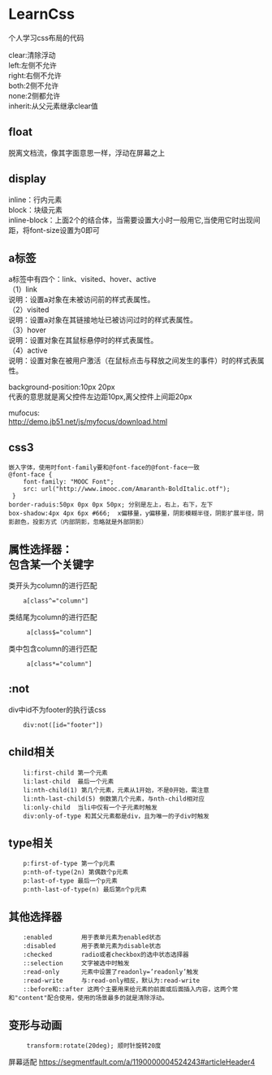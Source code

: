 # LearnCss
个人学习css布局的代码<br>

clear:清除浮动<br>
left:左侧不允许<br>
right:右侧不允许<br>
both:2侧不允许<br>
none:2侧都允许<br>
inherit:从父元素继承clear值<br>

float
----- 
脱离文档流，像其字面意思一样，浮动在屏幕之上<br>

display
------- 
inline：行内元素<br>
block：块级元素<br>
inline-block：上面2个的结合体，当需要设置大小时一般用它,当使用它时出现间距，将font-size设置为0即可<br>

a标签
--- 
a标签中有四个：link、visited、hover、active<br>
（1）link<br>
说明：设置a对象在未被访问前的样式表属性。<br>
（2）visited<br>
说明：设置a对象在其链接地址已被访问过时的样式表属性。<br>
（3）hover<br>
说明：设置对象在其鼠标悬停时的样式表属性。<br>
（4）active<br>
说明：设置对象在被用户激活（在鼠标点击与释放之间发生的事件）时的样式表属性。<br>

background-position:10px 20px<br>
代表的意思就是离父控件左边距10px,离父控件上间距20px<br>

mufocus:<br>
http://demo.jb51.net/js/myfocus/download.html<br>

css3
----
    
    嵌入字体，使用时font-family要和@font-face的@font-face一致
    @font-face {
        font-family: "MOOC Font";
        src: url("http://www.imooc.com/Amaranth-BoldItalic.otf");
     }  
    border-raduis:50px 0px 0px 50px; 分别是左上，右上，右下，左下
    box-shadow:4px 4px 6px #666;  x偏移量，y偏移量，阴影模糊半径，阴影扩展半径，阴影颜色，投影方式（内部阴影，忽略就是外部阴影）

属性选择器：<br>
包含某一个关键字 
------- 
类开头为column的进行匹配<br>
        
        a[class^="column"]
         
 类结尾为column的进行匹配<br>
               
         a[class$="column"]
 类中包含column的进行匹配<br>
               
         a[class*="column"]
:not
------- 
div中id不为footer的执行该css<br>

        div:not([id="footer"])
   
child相关
-------      
        li:first-child 第一个元素
        li:last-child  最后一个元素
        li:nth-child(1) 第几个元素，元素从1开始，不是0开始，需注意
        li:nth-last-child(5) 倒数第几个元素，与nth-child相对应
        li:only-child  当li中仅有一个子元素时触发
        div:only-of-type 和其父元素都是div，且为唯一的子div时触发  
  
type相关
------         
        p:first-of-type 第一个p元素
        p:nth-of-type(2n) 第偶数个p元素
        p:last-of-type 最后一个p元素
        p:nth-last-of-type(n) 最后第n个p元素
        
其他选择器
-----  

        :enabled        用于表单元素为enabled状态
        :disabled       用于表单元素为disable状态
        :checked        radio或者checkbox的选中状态选择器
        ::selection     文字被选中时触发
        :read-only      元素中设置了readonly=’readonly’触发
        :read-write     与:read-only相反，默认为:read-write
        ::before和::after 这两个主要用来给元素的前面或后面插入内容，这两个常和"content"配合使用，使用的场景最多的就是清除浮动。
 
变形与动画
-----    
        
         transform:rotate(20deg); 顺时针旋转20度  
屏幕适配 https://segmentfault.com/a/1190000004524243#articleHeader4
